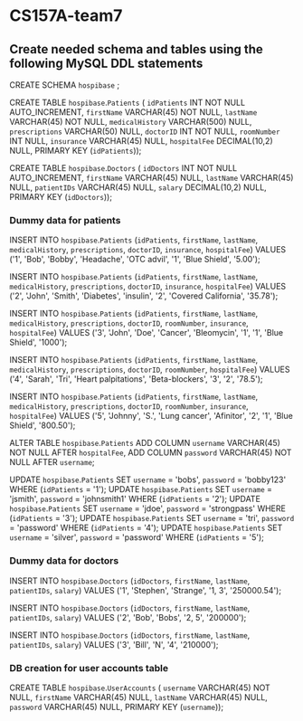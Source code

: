 # CS157A-team7

## Create needed schema and tables using the following MySQL DDL statements

CREATE SCHEMA `hospibase` ;

CREATE TABLE `hospibase`.`Patients` (
  `idPatients` INT NOT NULL AUTO_INCREMENT,
  `firstName` VARCHAR(45) NOT NULL,
  `lastName` VARCHAR(45) NOT NULL,
  `medicalHistory` VARCHAR(500) NULL,
  `prescriptions` VARCHAR(50) NULL,
  `doctorID` INT NOT NULL,
  `roomNumber` INT NULL,
  `insurance` VARCHAR(45) NULL,
  `hospitalFee` DECIMAL(10,2) NULL,
  PRIMARY KEY (`idPatients`));

CREATE TABLE `hospibase`.`Doctors` (
  `idDoctors` INT NOT NULL AUTO_INCREMENT,
  `firstName` VARCHAR(45) NULL,
  `lastName` VARCHAR(45) NULL,
  `patientIDs` VARCHAR(45) NULL,
  `salary` DECIMAL(10,2) NULL,
  PRIMARY KEY (`idDoctors`));


  ### Dummy data for patients 
INSERT INTO `hospibase`.`Patients` (`idPatients`, `firstName`, `lastName`, `medicalHistory`, `prescriptions`, `doctorID`, `insurance`, `hospitalFee`) VALUES ('1', 'Bob', 'Bobby', 'Headache', 'OTC advil', '1', 'Blue Shield', '5.00');

INSERT INTO `hospibase`.`Patients` (`idPatients`, `firstName`, `lastName`, `medicalHistory`, `prescriptions`, `doctorID`, `insurance`, `hospitalFee`) VALUES ('2', 'John', 'Smith', 'Diabetes', 'insulin', '2', 'Covered California', '35.78');

INSERT INTO `hospibase`.`Patients` (`idPatients`, `firstName`, `lastName`, `medicalHistory`, `prescriptions`, `doctorID`, `roomNumber`, `insurance`, `hospitalFee`) VALUES ('3', 'John', 'Doe', 'Cancer', 'Bleomycin', '1', '1', 'Blue Shield', '1000');

INSERT INTO `hospibase`.`Patients` (`idPatients`, `firstName`, `lastName`, `medicalHistory`, `prescriptions`, `doctorID`, `roomNumber`, `hospitalFee`) VALUES ('4', 'Sarah', 'Tri', 'Heart palpitations', 'Beta-blockers', '3', '2', '78.5');

INSERT INTO `hospibase`.`Patients` (`idPatients`, `firstName`, `lastName`, `medicalHistory`, `prescriptions`, `doctorID`, `roomNumber`, `insurance`, `hospitalFee`) VALUES ('5', 'Johnny', 'S.', 'Lung cancer', 'Afinitor', '2', '1', 'Blue Shield', '800.50');

ALTER TABLE `hospibase`.`Patients` 
ADD COLUMN `username` VARCHAR(45) NOT NULL AFTER `hospitalFee`,
ADD COLUMN `password` VARCHAR(45) NOT NULL AFTER `username`;

UPDATE `hospibase`.`Patients` SET `username` = 'bobs', `password` = 'bobby123' WHERE (`idPatients` = '1');
UPDATE `hospibase`.`Patients` SET `username` = 'jsmith', `password` = 'johnsmith1' WHERE (`idPatients` = '2');
UPDATE `hospibase`.`Patients` SET `username` = 'jdoe', `password` = 'strongpass' WHERE (`idPatients` = '3');
UPDATE `hospibase`.`Patients` SET `username` = 'tri', `password` = 'password' WHERE (`idPatients` = '4');
UPDATE `hospibase`.`Patients` SET `username` = 'silver', `password` = 'password' WHERE (`idPatients` = '5');


  ### Dummy data for doctors
INSERT INTO `hospibase`.`Doctors` (`idDoctors`, `firstName`, `lastName`, `patientIDs`, `salary`) VALUES ('1', 'Stephen', 'Strange', '1, 3', '250000.54');

INSERT INTO `hospibase`.`Doctors` (`idDoctors`, `firstName`, `lastName`, `patientIDs`, `salary`) VALUES ('2', 'Bob', 'Bobs', '2, 5', '200000');

INSERT INTO `hospibase`.`Doctors` (`idDoctors`, `firstName`, `lastName`, `patientIDs`, `salary`) VALUES ('3', 'Bill', 'N', '4', '210000');

  ### DB creation for user accounts table
CREATE TABLE `hospibase`.`UserAccounts` (
  `username` VARCHAR(45) NOT NULL,
  `firstName` VARCHAR(45) NULL,
  `lastName` VARCHAR(45) NULL,
  `password` VARCHAR(45) NULL,
  PRIMARY KEY (`username`));



